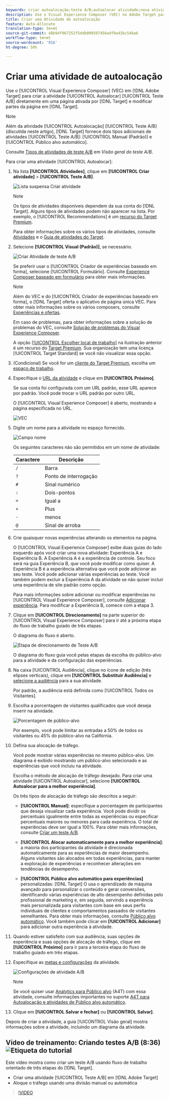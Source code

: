 ```yaml
---
keywords: criar autoalocação;teste A/B;autoalocar atividade;nova atividade a/b;autoalocar;autoalocar;autoalocar para a melhor experiência;alocar;autoalocar
description: Use o Visual Experience Composer (VEC) no Adobe Target para criar sua atividade de teste A/B de autoalocação diretamente em uma página ativada pelo Público alvo e para modificar partes da página no Público alvo.
title: Criar uma Atividade de autoalocação
feature: Auto-Allocate
translation-type: tm+mt
source-git-commit: 48b94f967252f5ddb009597456edf0a43bc54ba6
workflow-type: tm+mt
source-wordcount: '916'
ht-degree: 58%

---
```



# Criar uma atividade de autoalocação

Use o [!UICONTROL Visual Experience Composer] (VEC) em [!DNL Adobe Target] para criar a atividade [!UICONTROL Autoalocar] [!UICONTROL Teste A/B] diretamente em uma página ativada por [!DNL Target] e modificar partes da página em [!DNL Target].

>[!NOTE]
>
>Além da atividade [!UICONTROL Autoalocação] [!UICONTROL Teste A/B] (discutida neste artigo), [!DNL Target] fornece dois tipos adicionais de atividades [!UICONTROL Teste A/B]: [!UICONTROL Manual (Padrão)] e [!UICONTROL Público alvo automático].
>
>Consulte [Tipos de atividades de teste A/B](/help/c-activities/t-test-ab/test-ab.md#types) em *Visão geral do teste A/B*.

Para criar uma atividade [!UICONTROL Autoalocar]:

1. Na lista **[!UICONTROL Atividades]**, clique em **[!UICONTROL Criar atividade]** > **[!UICONTROL Teste A/B]**.

   ![Lista suspensa Criar atividade](/help/c-activities/t-test-ab/t-test-create-ab/assets/ab_select-new.png)

   >[!NOTE]
   >
   >Os tipos de atividades disponíveis dependem da sua conta do [!DNL Target]. Alguns tipos de atividades podem não aparecer na lista. Por exemplo, o [!UICONTROL Recommendations] é um [recurso do Target Premium](/help/c-intro/intro.md#premium).
   >
   >Para obter informações sobre os vários tipos de atividades, consulte [Atividades](/help/c-activities/activities.md) e o [Guia de atividades do Target](/help/c-activities/target-activities-guide.md).

1. Selecione **[!UICONTROL Visual (Padrão)]**, se necessário.

   ![Criar Atividade de teste A/B](/help/c-activities/t-test-ab/t-test-create-ab/assets/create-ab.png)

   Se preferir usar o [!UICONTROL Criador de experiências baseado em forma], selecione [!UICONTROL Formulário]. Consulte [Experience Composer baseado em formulário](/help/c-experiences/form-experience-composer.md) para obter mais informações.

   >[!NOTE]
   >
   >Além do VEC e do [!UICONTROL Criador de experiências baseado em forma], o [!DNL Target] oferta o aplicativo de página única VEC. Para obter mais informações sobre os vários composers, consulte [Experiências e ofertas](/help/c-experiences/experiences.md).
   >
   >Em caso de problemas, para obter informações sobre a solução de problemas do VEC, consulte [Solução de problemas do Visual Experience Composer](/help/c-experiences/c-visual-experience-composer/r-troubleshoot-composer/troubleshoot-composer.md).
   >
   >A opção [[!UICONTROL Escolher local de trabalho]](/help/administrating-target/c-user-management/property-channel/property-channel.md) na ilustração anterior é um recurso do [Target Premium](/help/c-intro/intro.md). Sua organização tem uma licença [!UICONTROL Target Standard] se você não visualizar essa opção.

1. (Condicional) Se você for um [cliente do Target Premium](/help/c-intro/intro.md#premium), escolha um [espaço de trabalho](/help/administrating-target/c-user-management/property-channel/property-channel.md).

1. Especifique o [URL da atividade](/help/c-activities/t-test-ab/t-test-create-ab/ab-activity-url.md) e clique em **[!UICONTROL Próximo]**.

   Se sua conta foi configurada com um URL padrão, esse URL aparece por padrão. Você pode trocar o URL padrão por outro URL.

   O [!UICONTROL Visual Experience Composer] é aberto, mostrando a página especificada no URL.

   ![VEC](/help/c-activities/t-test-ab/t-test-create-ab/assets/vec-new.png)

1. Digite um nome para a atividade no espaço fornecido.

   ![Campo nome](/help/c-activities/t-test-ab/t-test-create-ab/assets/ab_newname-new.png)

   Os seguintes caracteres não são permitidos em um nome de atividade:

   | Caractere | Descrição |
   |--- |--- |
   | `/` | Barra |
   | `?` | Ponto de interrogação |
   | `#` | Sinal numérico |
   | `:` | Dois-pontos |
   | `=` | Igual a |
   | `+` | Plus |
   | `-` | menos |
   | `@` | Sinal de arroba |

1. Crie quaisquer novas experiências alterando os elementos na página.

   O [!UICONTROL Visual Experience Composer] exibe duas guias do lado esquerdo após você criar uma nova atividade: Experiência A e Experiência B. A Experiência A é a experiência de controle. Seu foco será na guia Experiência B, que você pode modificar como quiser. A Experiência B é a experiência alternativa que você pode adicionar ao seu teste. Você pode adicionar várias experiências ao teste. Você também podem excluir a Experiência A da atividade se não quiser incluir uma experiência de site padrão como opção.

   Para mais informações sobre adicionar ou modificar experiências no [!UICONTROL Visual Experience Composer], consulte  [Adicionar experiência](/help/c-activities/t-test-ab/t-test-create-ab/ab-add-experience.md). Para modificar a Experiência B, comece com a etapa 3.

1. Clique em **[!UICONTROL Direcionamento]** na parte superior do [!UICONTROL Visual Experience Composer] para ir até a próxima etapa do fluxo de trabalho guiado de três etapas.

   O diagrama do fluxo é aberto.

   ![Etapa de direcionamento de Teste A/B](/help/c-activities/t-test-ab/t-test-create-ab/assets/ab_flow-new.png)

   O diagrama do fluxo guia você pelas etapas da escolha do público-alvo para a atividade e da configuração das experiências.

1. Na caixa [!UICONTROL Audiência], clique no ícone de edição (três elipses verticais), clique em **[!UICONTROL Substituir Audiência]** e [selecione a audiência](/help/c-activities/t-test-ab/t-test-create-ab/ab-audience.md) para a sua atividade.

   Por padrão, a audiência está definida como [!UICONTROL Todos os Visitantes].

1. Escolha a porcentagem de visitantes qualificados que você deseja inserir na atividade.

   ![Porcentagem de público-alvo](/help/c-activities/t-test-ab/t-test-create-ab/assets/audperc-new.png)

   Por exemplo, você pode limitar as entradas a 50% de todos os visitantes ou 45% do público-alvo na Califórnia.

1. Defina sua alocação de tráfego.

   Você pode mostrar várias experiências no mesmo público-alvo. Um diagrama é exibido mostrando um público-alvo selecionado e as experiências que você incluiu na atividade.

   Escolha o método de alocação de tráfego desejado. Para criar uma atividade [!UICONTROL Autoalocar], selecione **[!UICONTROL Autoalocar para a melhor experiência]**.

   Os três tipos de alocação de tráfego são descritos a seguir:

   * **[!UICONTROL Manual]**: especifique a porcentagem de participantes que deseja visualizar cada experiência. Você pode dividir os percentuais igualmente entre todas as experiências ou especificar percentuais maiores ou menores para cada experiência. O total de experiências deve ser igual a 100%. Para obter mais informações, consulte [Criar um teste A/B](/help/c-activities/t-test-ab/t-test-create-ab/test-create-ab.md).

   * **[!UICONTROL Alocar automaticamente para a melhor experiência]**: a maioria dos participantes da atividade é direcionada automaticamente para as experiências de maior desempenho. Alguns visitantes são alocados em todas experiências, para manter a exploração de experiências e reconhecer alterações em tendências de desempenho.

   * **[!UICONTROL Público alvo automático para experiências]** personalizadas:  [!DNL Target] O usa o aprendizado de máquina avançado para personalizar o conteúdo e gerar conversões, identificando várias experiências de alto desempenho definidas pelo profissional de marketing e, em seguida, servindo a experiência mais personalizada para visitantes com base em seus perfis individuais de clientes e comportamentos passados de visitantes semelhantes. Para obter mais informações, consulte [Público alvo automático](/help/c-activities/auto-target/auto-target-to-optimize.md).
   Você também pode clicar em **[!UICONTROL Adicionar]** para adicionar outra experiência à atividade.

1. Quando estiver satisfeito com sua audiência, suas opções de experiência e suas opções de alocação de tráfego, clique em **[!UICONTROL Próximo]** para ir para a terceira etapa do fluxo de trabalho guiado em três etapas.

1. Especifique as [metas e configurações](/help/c-activities/t-test-ab/t-test-create-ab/ab-goals-and-settings.md) da atividade.

   ![Configurações de atividade A/B](/help/c-activities/t-test-ab/t-test-create-ab/assets/ab_settings-new.png)

   >[!NOTE]
   >
   >Se você quiser usar [Analytics para Público alvo](/help/c-integrating-target-with-mac/a4t/a4t.md) (A4T) com essa atividade, consulte informações importantes no suporte [A4T para Autoalocação e atividades de Público alvo automático](/help/c-integrating-target-with-mac/a4t/a4t-at-aa.md).

1. Clique em **[!UICONTROL Salvar e fechar]** ou **[!UICONTROL Salvar]**.

Depois de criar a atividade, a guia [!UICONTROL Visão geral] mostra informações sobre a atividade, incluindo um diagrama da atividade.

## Vídeo de treinamento: Criando testes A/B (8:36) ![Etiqueta do tutorial](/help/assets/tutorial.png)

Este vídeo mostra como criar um teste A/B usando fluxo de trabalho orientado de três etapas do [!DNL Target].

* Criar uma atividade [!UICONTROL Teste A/B] em [!DNL Adobe Target]
* Aloque o tráfego usando uma divisão manual ou automática

>[!VIDEO](https://video.tv.adobe.com/v/17391)